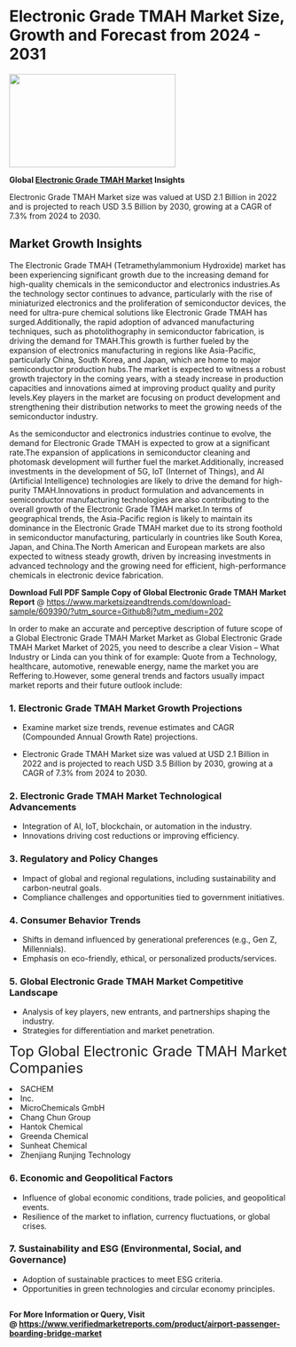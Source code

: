 <H1>Electronic Grade TMAH Market Size, Growth and Forecast from 2024 - 2031</H1><img class="aligncenter size-medium wp-image-584254" src="https://thirdeyenews.in/wp-content/uploads/2024/09/Global-Market-Research-300x168.jpeg" alt="" width="300" height="168" /><p><strong>Global&nbsp;<a href="https://www.marketsizeandtrends.com/download-sample/609390/?utm_source=Github8j?utm_medium=202">Electronic Grade TMAH Market</a> Insights</strong></p><p>Electronic Grade TMAH Market size was valued at USD 2.1 Billion in 2022 and is projected to reach USD 3.5 Billion by 2030, growing at a CAGR of 7.3% from 2024 to 2030.</p><p><h2>Market Growth Insights</h2> <p>The Electronic Grade TMAH (Tetramethylammonium Hydroxide) market has been experiencing significant growth due to the increasing demand for high-quality chemicals in the semiconductor and electronics industries.As the technology sector continues to advance, particularly with the rise of miniaturized electronics and the proliferation of semiconductor devices, the need for ultra-pure chemical solutions like Electronic Grade TMAH has surged.Additionally, the rapid adoption of advanced manufacturing techniques, such as photolithography in semiconductor fabrication, is driving the demand for TMAH.This growth is further fueled by the expansion of electronics manufacturing in regions like Asia-Pacific, particularly China, South Korea, and Japan, which are home to major semiconductor production hubs.The market is expected to witness a robust growth trajectory in the coming years, with a steady increase in production capacities and innovations aimed at improving product quality and purity levels.Key players in the market are focusing on product development and strengthening their distribution networks to meet the growing needs of the semiconductor industry. </p> <p>As the semiconductor and electronics industries continue to evolve, the demand for Electronic Grade TMAH is expected to grow at a significant rate.The expansion of applications in semiconductor cleaning and photomask development will further fuel the market.Additionally, increased investments in the development of 5G, IoT (Internet of Things), and AI (Artificial Intelligence) technologies are likely to drive the demand for high-purity TMAH.Innovations in product formulation and advancements in semiconductor manufacturing technologies are also contributing to the overall growth of the Electronic Grade TMAH market.In terms of geographical trends, the Asia-Pacific region is likely to maintain its dominance in the Electronic Grade TMAH market due to its strong foothold in semiconductor manufacturing, particularly in countries like South Korea, Japan, and China.The North American and European markets are also expected to witness steady growth, driven by increasing investments in advanced technology and the growing need for efficient, high-performance chemicals in electronic device fabrication.</p><p><span class=""><strong>Download Full PDF Sample Copy of Global Electronic Grade TMAH Market Report</strong> @ <a href="https://www.marketsizeandtrends.com/download-sample/609390/?utm_source=Github8j?utm_medium=202" target="_blank">https://www.marketsizeandtrends.com/download-sample/609390/?utm_source=Github8j?utm_medium=202</a></span></p><p>In order to make an accurate and perceptive description of future scope of a Global&nbsp;Electronic Grade TMAH Market Market as Global&nbsp;Electronic Grade TMAH Market Market of 2025, you need to describe a clear Vision &ndash; What Industry or Linda can you think of for example: Quote from a Technology, healthcare, automotive, renewable energy, name the market you are Reffering to.However, some general trends and factors usually impact market reports and their future outlook include:</p><h3>1.&nbsp;<strong>Electronic Grade TMAH Market Growth Projections</strong></h3><ul><li>Examine market size trends, revenue estimates and CAGR (Compounded Annual Growth Rate) projections.</li><li><p>Electronic Grade TMAH Market size was valued at USD 2.1 Billion in 2022 and is projected to reach USD 3.5 Billion by 2030, growing at a CAGR of 7.3% from 2024 to 2030.</p></li></ul><h3>2.&nbsp;<strong>Electronic Grade TMAH Market Technological Advancements</strong></h3><ul><li>Integration of AI, IoT, blockchain, or automation in the industry.</li><li>Innovations driving cost reductions or improving efficiency.</li></ul><h3>3.&nbsp;<strong>Regulatory and Policy Changes</strong></h3><ul><li>Impact of global and regional regulations, including sustainability and carbon-neutral goals.</li><li>Compliance challenges and opportunities tied to government initiatives.</li></ul><h3>4.&nbsp;<strong>Consumer Behavior Trends</strong></h3><ul><li>Shifts in demand influenced by generational preferences (e.g., Gen Z, Millennials).</li><li>Emphasis on eco-friendly, ethical, or personalized products/services.</li></ul><h3>5.&nbsp;<strong>Global Electronic Grade TMAH Market Competitive Landscape</strong></h3><ul><li>Analysis of key players, new entrants, and partnerships shaping the industry.</li><li>Strategies for differentiation and market penetration.</li></ul><p data-pm-slice="1 1 []"><span style="color: inherit; font-family: inherit; font-size: 25px;">Top Global Electronic Grade TMAH Market Companies</span></p><div class="" data-test-id=""><p><li>SACHEM</li><li> Inc.</li><li> MicroChemicals GmbH</li><li> Chang Chun Group</li><li> Hantok Chemical</li><li> Greenda Chemical</li><li> Sunheat Chemical</li><li> Zhenjiang Runjing Technology</li></p></div><h3>6.&nbsp;<strong>Economic and Geopolitical Factors</strong></h3><ul><li>Influence of global economic conditions, trade policies, and geopolitical events.</li><li>Resilience of the market to inflation, currency fluctuations, or global crises.</li></ul><h3>7.&nbsp;<strong>Sustainability and ESG (Environmental, Social, and Governance)</strong></h3><ul><li>Adoption of sustainable practices to meet ESG criteria.</li><li>Opportunities in green technologies and circular economy principles.</li></ul><h2><strong style="font-size: 14px;">For More Information or Query, Visit @&nbsp;</strong><a style="background-color: #ffffff; font-size: 14px;" href="https://www.marketsizeandtrends.com/report/electronic-grade-tmah-market/" target="_blank">https://www.verifiedmarketreports.com/product/airport-passenger-boarding-bridge-market</a></h2>